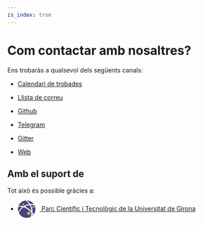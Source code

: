 ```yaml
---
is_index: true
---
```

# Com contactar amb nosaltres?

Ens trobaràs a qualsevol dels següents canals:

- [Calendari de trobades](https://www.meetup.com/PythonGirona)

- [Llista de correu](mailto:pygrn-list@meetup.com)

- [Github](https://github.com/pygrn)

- [Telegram](https://t.me/pygrn)

- [Gitter](https://gitter.im/python_girona)

- [Web](http://pythongirona.cat)


## Amb el suport de

Tot això és possible gràcies a:

- [<img style='vertical-align:middle;margin-right:10px;' src="/parcudg.png" width=40px> Parc Científic i Tecnològic de la Universitat de Girona](http://www.parcudg.com/ "Parc Científic i Tecnològic de la UdG")
